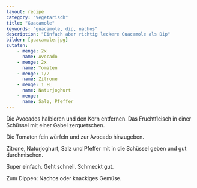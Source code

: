 ```yaml
---
layout: recipe
category: "Vegetarisch"
title: "Guacamole"
keywords: "guacamole, dip, nachos"
description: "Einfach aber richtig leckere Guacamole als Dip"
bilder: [guacamole.jpg]
zutaten:
    - menge: 2x
      name: Avocado
    - menge: 2x
      name: Tomaten
    - menge: 1/2
      name: Zitrone
    - menge: 1 EL
      name: Naturjoghurt
    - menge: 
      name: Salz, Pfeffer
---
```

Die Avocados halbieren und den Kern entfernen. Das Fruchtfleisch in einer Schüssel mit einer Gabel zerquetschen.

Die Tomaten fein würfeln und zur Avocado hinzugeben.

Zitrone, Naturjoghurt, Salz und Pfeffer mit in die Schüssel geben und gut durchmischen.

Super einfach. Geht schnell. Schmeckt gut.

Zum Dippen: Nachos oder knackiges Gemüse.
